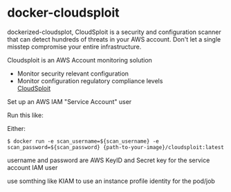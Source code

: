 # docker-cloudsploit
dockerized-cloudsplot, CloudSploit is a security and configuration scanner that can detect hundreds of threats in your AWS account. Don't let a single misstep compromise your entire infrastructure.     

Cloudsploit is an AWS Account monitoring solution

- Monitor security relevant configuration    
- Monitor configuration regulatory compliance levels    
[CloudSploit](https://cloudsploit.com)      


Set up an AWS IAM "Service Account" user    

Run this like:

Either:

```
$ docker run -e scan_username=${scan_username} -e scan_password=${scan_password} {path-to-your-image}/cloudsploit:latest
```
username and password are AWS KeyID and Secret key for the service account IAM user

use somthing like KIAM to use an instance profile identity for the pod/job         



